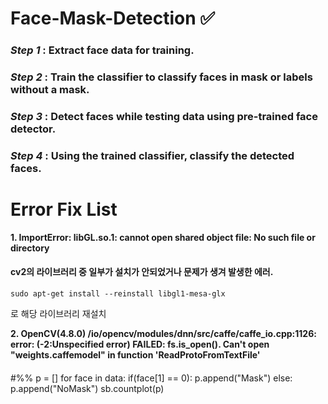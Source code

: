 # Face-Mask-Detection ✅
### *Step 1* : Extract face data for training.
### *Step 2* : Train the classifier to classify faces in mask or labels without a mask.
### *Step 3* : Detect faces while testing data using pre-trained face detector.
### *Step 4* : Using the trained classifier, classify the detected faces.

# Error Fix List
**1. ImportError: libGL.so.1: cannot open shared object file: No such file or directory**

#### cv2의 라이브러리 중 일부가 설치가 안되었거나 문제가 생겨 발생한 에러.
    sudo apt-get install --reinstall libgl1-mesa-glx
로 해당 라이브러리 재설치

**2. OpenCV(4.8.0) /io/opencv/modules/dnn/src/caffe/caffe_io.cpp:1126: error: (-2:Unspecified error) FAILED: fs.is_open(). Can't open "weights.caffemodel" in function 'ReadProtoFromTextFile'**
#### 
#%%
p = []
for face in data:
    if(face[1] == 0):
        p.append("Mask")
    else:
        p.append("NoMask")
sb.countplot(p)
